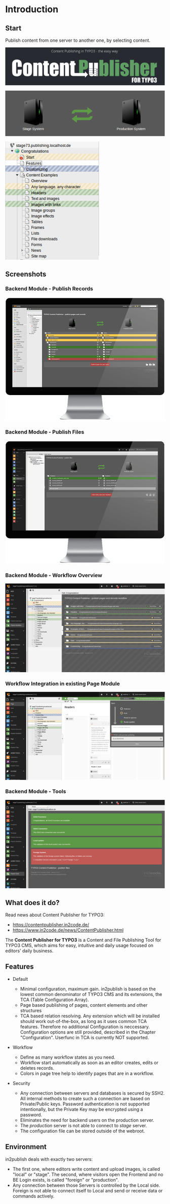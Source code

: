 # Introduction

## Start

Publish content from one server to another one, by selecting content.

![Content Publisher Logo](_img/logo.png)

![Server images](_img/server_images.png)

![Backend page tree](_img/backend_tree.png)

## Screenshots

### Backend Module - Publish Records

![Backend Module Record Publishing](_img/module_records.png)

### Backend Module - Publish Files

![Backend Module File Publishing](_img/module_files.png)

### Backend Module - Workflow Overview

![Backend Module Workfow](_img/module_workflow.png)

### Workflow Integration in existing Page Module

![Page Module with workflow states](_img/module_page_workflow.png)

### Backend Module - Tools

![Backend Module Tools](_img/module_tools.png)

## What does it do?

Read news about Content Publisher for TYPO3:

* https://contentpublisher.in2code.de/
* https://www.in2code.de/news/ContentPublisher.html

The **Content Publisher for TYPO3** is a Content and File Publishing Tool for TYPO3 CMS, which aims
for easy, intuitive and daily usage focused on editors' daily business.

## Features

* Default
  * Minimal configuration, maximum gain. in2publish is based on the lowest common denominator of TYPO3 CMS and its extensions, the TCA (Table Configuration Array).
  * Page based publishing of pages, content elements and other structures
  * TCA based relation resolving. Any extension which will be installed should work out-of-the-box, as long as it uses common TCA features. Therefore no additional Configuration is neccessary. Configuration options are still provided, described in the Chapter "Configuration". Userfunc in TCA is currently NOT supported.

* Workflow
  * Define as many workflow states as you need.
  * Workflow start automatically as soon as an editor creates, edits or deletes records.
  * Colors in page tree help to identify pages that are in a workflow.

* Security
  * Any connection between servers and databases is secured by SSH2. All internal methods to create such a connection are based on Private/Public keys. Password authentication is not supported intentionally, but the Private Key may be encrypted using a password.
  * Eliminates the need for backend users on the production server.
  * The *production* server is not able to connect to *stage* server.
  * The configuration file can be stored outside of the webroot.

## Environment

in2publish deals with exactly two servers:

* The first one, where editors write content and upload images, is called "local" or "stage".
  The second, where visitors open the Frontend and no BE Login exists, is called "foreign" or "production".
* Any connection between those Servers is controlled by the Local side. Foreign is not able
  to connect itself to Local and send or receive data or commands actively.
